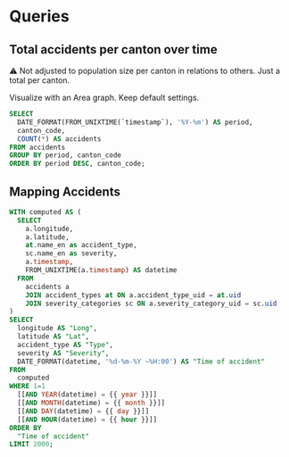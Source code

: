 # Queries

## Total accidents per canton over time

⚠️ Not adjusted to population size per canton in relations to others. Just a total per canton.

Visualize with an Area graph. Keep default settings.

```sql
SELECT
  DATE_FORMAT(FROM_UNIXTIME(`timestamp`), '%Y-%m') AS period,
  canton_code,
  COUNT(*) AS accidents
FROM accidents
GROUP BY period, canton_code
ORDER BY period DESC, canton_code;
```

## Mapping Accidents

```sql
WITH computed AS (
  SELECT
    a.longitude,
    a.latitude,
    at.name_en as accident_type,
    sc.name_en as severity,
    a.timestamp,
    FROM_UNIXTIME(a.timestamp) AS datetime
  FROM
    accidents a
    JOIN accident_types at ON a.accident_type_uid = at.uid
    JOIN severity_categories sc ON a.severity_category_uid = sc.uid
)
SELECT
  longitude AS "Long",
  latitude AS "Lat",
  accident_type AS "Type",
  severity AS "Severity",
  DATE_FORMAT(datetime, '%d-%m-%Y ~%H:00') AS "Time of accident"
FROM
  computed
WHERE 1=1
  [[AND YEAR(datetime) = {{ year }}]]
  [[AND MONTH(datetime) = {{ month }}]]
  [[AND DAY(datetime) = {{ day }}]]
  [[AND HOUR(datetime) = {{ hour }}]]
ORDER BY
  "Time of accident"
LIMIT 2000;
```
